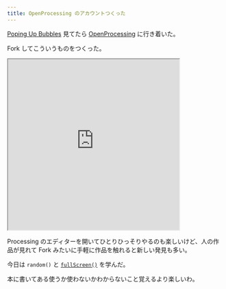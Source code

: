 ```yaml
---
title: OpenProcessing のアカウントつくった
---
```


[Poping Up Bubbles](http://30min-processing.hatenablog.com/entry/2015/08/31/090000) 見てたら [OpenProcessing](https://openprocessing.org) に行き着いた。

Fork してこういうものをつくった。

<iframe src="https://openprocessing.org/sketch/1158511/embed/" width="400" height="400"></iframe>

Processing のエディターを開いてひとりひっそりやるのも楽しいけど、人の作品が見れて Fork みたいに手軽に作品を触れると新しい発見も多い。

今日は `random()` と [`fullScreen()`](https://qiita.com/takelushi/items/5bcc4d6ea1c8f34e5cd6) を学んだ。

本に書いてある使うか使わないかわからないこと覚えるより楽しいわ。
